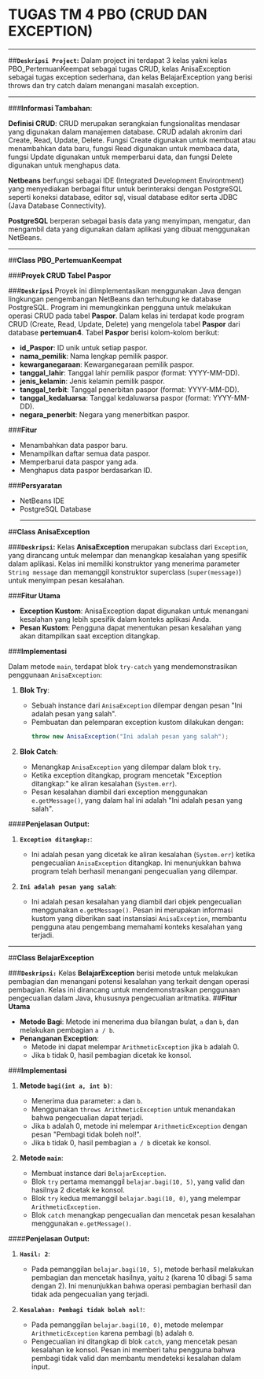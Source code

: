 # **TUGAS TM 4 PBO (CRUD DAN EXCEPTION)**
___
##**`Deskripsi Project`:**
Dalam project ini terdapat 3 kelas yakni kelas PBO_PertemuanKeempat sebagai tugas CRUD, kelas AnisaException sebagai tugas exception sederhana, dan kelas BelajarException yang berisi throws dan try catch dalam menangani masalah exception.
___
###**Informasi Tambahan**:

**Definisi CRUD**: CRUD merupakan serangkaian fungsionalitas mendasar yang digunakan dalam  manajemen database. CRUD adalah akronim dari Create, Read, Update, Delete. Fungsi Create digunakan untuk membuat atau menambahkan data baru, fungsi Read digunakan untuk membaca data, fungsi Update digunakan untuk memperbarui data, dan fungsi Delete digunakan untuk menghapus data.

**Netbeans** berfungsi sebagai IDE (Integrated Development Environtment) yang menyediakan berbagai fitur untuk berinteraksi dengan PostgreSQL seperti koneksi database, editor sql, visual database editor serta JDBC (Java Database Connectivity).

**PostgreSQL** berperan sebagai basis data yang menyimpan, mengatur, dan mengambil data yang digunakan dalam aplikasi yang dibuat menggunakan NetBeans.
___
##**Class PBO_PertemuanKeempat**

###**Proyek CRUD Tabel Paspor**

###**`Deskripsi`**
Proyek ini diimplementasikan menggunakan Java dengan lingkungan pengembangan NetBeans dan terhubung ke database PostgreSQL. Program ini memungkinkan pengguna untuk melakukan operasi CRUD pada tabel **Paspor**.
Dalam kelas ini terdapat kode program CRUD (Create, Read, Update, Delete) yang mengelola tabel **Paspor** dari database **pertemuan4**. Tabel **Paspor** berisi kolom-kolom berikut:

- **id_Paspor**: ID unik untuk setiap paspor.
- **nama_pemilik**: Nama lengkap pemilik paspor.
- **kewarganegaraan**: Kewarganegaraan pemilik paspor.
- **tanggal_lahir**: Tanggal lahir pemilik paspor (format: YYYY-MM-DD).
- **jenis_kelamin**: Jenis kelamin pemilik paspor.
- **tanggal_terbit**: Tanggal penerbitan paspor (format: YYYY-MM-DD).
- **tanggal_kedaluarsa**: Tanggal kedaluwarsa paspor (format: YYYY-MM-DD).
- **negara_penerbit**: Negara yang menerbitkan paspor.

###**Fitur**
- Menambahkan data paspor baru.
- Menampilkan daftar semua data paspor.
- Memperbarui data paspor yang ada.
- Menghapus data paspor berdasarkan ID.

###**Persyaratan**
- NetBeans IDE
- PostgreSQL Database
  ___
##**Class AnisaException**

###**`Deskripsi`:**
Kelas **AnisaException** merupakan subclass dari `Exception`, yang dirancang untuk melempar dan menangkap kesalahan yang spesifik dalam aplikasi. Kelas ini memiliki konstruktor yang menerima parameter `String message` dan memanggil konstruktor superclass (`super(message)`) untuk menyimpan pesan kesalahan.

###**Fitur Utama**

- **Exception Kustom**: AnisaException dapat digunakan untuk menangani kesalahan yang lebih spesifik dalam konteks aplikasi Anda.
- **Pesan Kustom**: Pengguna dapat menentukan pesan kesalahan yang akan ditampilkan saat exception ditangkap.

###**Implementasi**

Dalam metode `main`, terdapat blok `try-catch` yang mendemonstrasikan penggunaan `AnisaException`:

1. **Blok Try**: 
   - Sebuah instance dari `AnisaException` dilempar dengan pesan "Ini adalah pesan yang salah". 
   - Pembuatan dan pelemparan exception kustom dilakukan dengan:
     ```java
     throw new AnisaException("Ini adalah pesan yang salah");
     ```

2. **Blok Catch**: 
   - Menangkap `AnisaException` yang dilempar dalam blok `try`.
   - Ketika exception ditangkap, program mencetak "Exception ditangkap:" ke aliran kesalahan (`System.err`).
   - Pesan kesalahan diambil dari exception menggunakan `e.getMessage()`, yang dalam hal ini adalah "Ini adalah pesan yang salah".
     
####**Penjelasan Output:**

1. **`Exception ditangkap:`**:
   - Ini adalah pesan yang dicetak ke aliran kesalahan (`System.err`) ketika pengecualian `AnisaException` ditangkap. Ini menunjukkan bahwa program telah berhasil menangani pengecualian yang dilempar.

2. **`Ini adalah pesan yang salah`**:
   - Ini adalah pesan kesalahan yang diambil dari objek pengecualian menggunakan `e.getMessage()`. Pesan ini merupakan informasi kustom yang diberikan saat instansiasi `AnisaException`, membantu pengguna atau pengembang memahami konteks kesalahan yang terjadi.
___
##**Class BelajarException**

###**`Deskripsi:`**
Kelas **BelajarException** berisi metode untuk melakukan pembagian dan menangani potensi kesalahan yang terkait dengan operasi pembagian. Kelas ini dirancang untuk mendemonstrasikan penggunaan pengecualian dalam Java, khususnya pengecualian aritmatika.
##**Fitur Utama**
- **Metode Bagi**: Metode ini menerima dua bilangan bulat, `a` dan `b`, dan melakukan pembagian `a / b`.
- **Penanganan Exception**: 
  - Metode ini dapat melempar `ArithmeticException` jika `b` adalah 0.
  - Jika `b` tidak 0, hasil pembagian dicetak ke konsol.
  
###**Implementasi**

1. **Metode `bagi(int a, int b)`**:
   - Menerima dua parameter: `a` dan `b`.
   - Menggunakan `throws ArithmeticException` untuk menandakan bahwa pengecualian dapat terjadi.
   - Jika `b` adalah 0, metode ini melempar `ArithmeticException` dengan pesan "Pembagi tidak boleh nol!".
   - Jika `b` tidak 0, hasil pembagian `a / b` dicetak ke konsol.

2. **Metode `main`**:
   - Membuat instance dari `BelajarException`.
   - Blok `try` pertama memanggil `belajar.bagi(10, 5)`, yang valid dan hasilnya 2 dicetak ke konsol.
   - Blok `try` kedua memanggil `belajar.bagi(10, 0)`, yang melempar `ArithmeticException`.
   - Blok `catch` menangkap pengecualian dan mencetak pesan kesalahan menggunakan `e.getMessage()`.
     
####**Penjelasan Output:**

1. **`Hasil: 2`**:
   - Pada pemanggilan `belajar.bagi(10, 5)`, metode berhasil melakukan pembagian dan mencetak hasilnya, yaitu `2` (karena 10 dibagi 5 sama dengan 2). Ini menunjukkan bahwa operasi pembagian berhasil dan tidak ada pengecualian yang terjadi.

2. **`Kesalahan: Pembagi tidak boleh nol!`**:
   - Pada pemanggilan `belajar.bagi(10, 0)`, metode melempar `ArithmeticException` karena pembagi (`b`) adalah `0`. 
   - Pengecualian ini ditangkap di blok `catch`, yang mencetak pesan kesalahan ke konsol. Pesan ini memberi tahu pengguna bahwa pembagi tidak valid dan membantu mendeteksi kesalahan dalam input.


